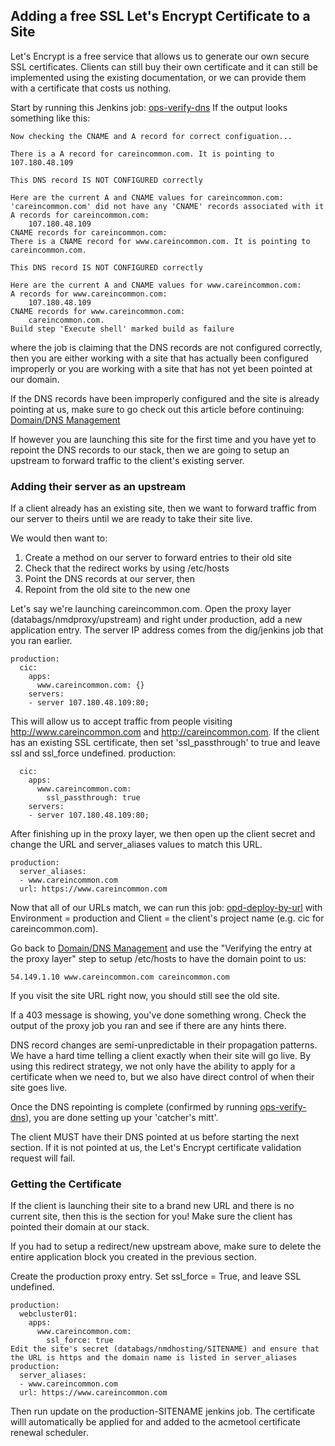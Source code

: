 ## Adding a free SSL Let's Encrypt Certificate to a Site
Let's Encrypt is a free service that allows us to generate our own secure SSL certificates. Clients can still buy their own certificate and it can still be implemented using the existing documentation, or we can provide them with a certificate that costs us nothing.

Start by running this Jenkins job: [ops-verify-dns](https://leroy.nmdev.us/job/ops-verify-dns)
If the output looks something like this:

```
Now checking the CNAME and A record for correct configuation...

There is a A record for careincommon.com. It is pointing to 107.180.48.109
 
This DNS record IS NOT CONFIGURED correctly
 
Here are the current A and CNAME values for careincommon.com:
'careincommon.com' did not have any 'CNAME' records associated with it
A records for careincommon.com:
    107.180.48.109
CNAME records for careincommon.com:
There is a CNAME record for www.careincommon.com. It is pointing to careincommon.com.
 
This DNS record IS NOT CONFIGURED correctly
 
Here are the current A and CNAME values for www.careincommon.com:
A records for www.careincommon.com:
    107.180.48.109
CNAME records for www.careincommon.com:
    careincommon.com.
Build step 'Execute shell' marked build as failure
```

where the job is claiming that the DNS records are not configured correctly, then you are either working with a site that has actually been configured improperly or you are working with a site that has not yet been pointed at our domain.

If the DNS records have been improperly configured and the site is already pointing at us, make sure to go check out this article before continuing: [Domain/DNS Management]()

If however you are launching this site for the first time and you have yet to repoint the DNS records to our stack, then we are going to setup an upstream to forward traffic to the client's existing server.

### Adding their server as an upstream
If a client already has an existing site, then we want to forward traffic from our server to theirs until we are ready to take their site live.

We would then want to:

1. Create a method on our server to forward entries to their old site
2. Check that the redirect works by using /etc/hosts
3. Point the DNS records at our server, then 
4. Repoint from the old site to the new one

Let's say we're launching careincommon.com. Open the proxy layer (databags/nmdproxy/upstream) and right under production, add a new application entry. The server IP address comes from the dig/jenkins job that you ran earlier.

```
production:
  cic:
    apps:
      www.careincommon.com: {}
    servers:
    - server 107.180.48.109:80;
```

This will allow us to accept traffic from people visiting http://www.careincommon.com and http://careincommon.com.
If the client has an existing SSL certificate, then set 'ssl_passthrough' to true and leave ssl and ssl_force undefined.
production:

```
  cic:
    apps:
      www.careincommon.com:
        ssl_passthrough: true
    servers:
    - server 107.180.48.109:80;
```

After finishing up in the proxy layer, we then open up the client secret and change the URL and server_aliases values to match this URL.

```
production:
  server_aliases:
  - www.careincommon.com
  url: https://www.careincommon.com
```
  
Now that all of our URLs match, we can run this job: [opd-deploy-by-url](https://leroy.nmdev.us/job/ops-deploy-by-url/) with Environment = production and  Client = the client's project name (e.g. cic for careincommon.com).

Go back to [Domain/DNS Management]() and use the "Verifying the entry at the proxy layer" step to setup /etc/hosts to have the domain point to us:

`54.149.1.10 www.careincommon.com careincommon.com`

If you visit the site URL right now, you should still see the old site.

If a 403 message is showing, you've done something wrong. Check the output of the proxy job you ran and see if there are any hints there.

DNS record changes are semi-unpredictable in their propagation patterns. We have a hard time telling a client exactly when their site will go live. By using this redirect strategy, we not only have the ability to apply for a certificate when we need to, but we also have direct control of when their site goes live.

Once the DNS repointing is complete (confirmed by running [ops-verify-dns](https://leroy.nmdev.us/job/ops-verify-dns)), you are done setting up your 'catcher's mitt'.

The client MUST have their DNS pointed at us before starting the next section. If it is not pointed at us, the Let's Encrypt certificate validation request will fail.

### Getting the Certificate
If the client is launching their site to a brand new URL and there is no current site, then this is the section for you!
Make sure the client has pointed their domain at our stack.

If you had to setup a redirect/new upstream above, make sure to delete the entire application block you created in the previous section.

Create the production proxy entry. Set ssl_force = True, and leave SSL undefined.

```
production:
  webcluster01:
    apps:
      www.careincommon.com:
        ssl_force: true
Edit the site's secret (databags/nmdhosting/SITENAME) and ensure that the URL is https and the domain name is listed in server_aliases
production:
  server_aliases:
  - www.careincommon.com
  url: https://www.careincommon.com
```

Then run update on the production-SITENAME jenkins job. 
The certificate willl automatically be applied for and added to the acmetool certificate renewal scheduler.

